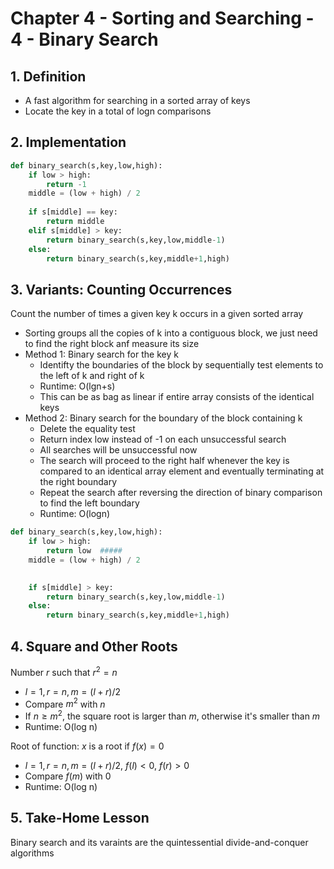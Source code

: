 # Chapter 4 - Sorting and Searching - 4 - Binary Search



## 1. Definition 

* A fast algorithm for searching in a sorted array of keys
* Locate the key in a total of logn comparisons



## 2. Implementation

```python
def binary_search(s,key,low,high):
    if low > high:
        return -1
    middle = (low + high) / 2
    
    if s[middle] == key:
        return middle
    elif s[middle] > key:
        return binary_search(s,key,low,middle-1)
    else:
        return binary_search(s,key,middle+1,high)
```





## 3. Variants: Counting Occurrences

Count the number of times a given key k occurs in a given sorted array

* Sorting groups all the copies of k into a contiguous block, we just need to find the right block anf measure its size
* Method 1: Binary search for the key k
  * Identifty the boundaries of the block by sequentially test elements to the left of k and right of k
  * Runtime: O(lgn+s)
  * This can be as bag as linear if entire array consists of the identical keys
* Method 2: Binary search for the boundary of the block containing k
  * Delete the equality test
  * Return index low instead of -1 on each unsuccessful search
  * All searches will be unsuccessful now
  * The search will proceed to the right half whenever the key is compared to an identical array element and eventually terminating at the right boundary
  * Repeat the search after reversing the direction of binary comparison to find the left boundary
  * Runtime: O(logn)



```python
def binary_search(s,key,low,high):
    if low > high:
        return low  #####
    middle = (low + high) / 2
    

    if s[middle] > key:
        return binary_search(s,key,low,middle-1)
    else:
        return binary_search(s,key,middle+1,high)
```





## 4. Square and Other Roots

Number $r$ such that $r^2=n$

* $l=1,r=n,m=(l+r)/2$
* Compare $m^2$ with $n$
* If $n\geq m^2$, the square root is larger than $m$, otherwise it's smaller than $m$
* Runtime: O(log n)



Root of function: $x$ is a root if $f(x)=0$

- $l=1,r=n,m=(l+r)/2$, $f(l)<0$, $f(r)>0$
- Compare $f(m)$ with 0
- Runtime: O(log n)







## 5. Take-Home Lesson

Binary search and its varaints are the quintessential divide-and-conquer algorithms





















